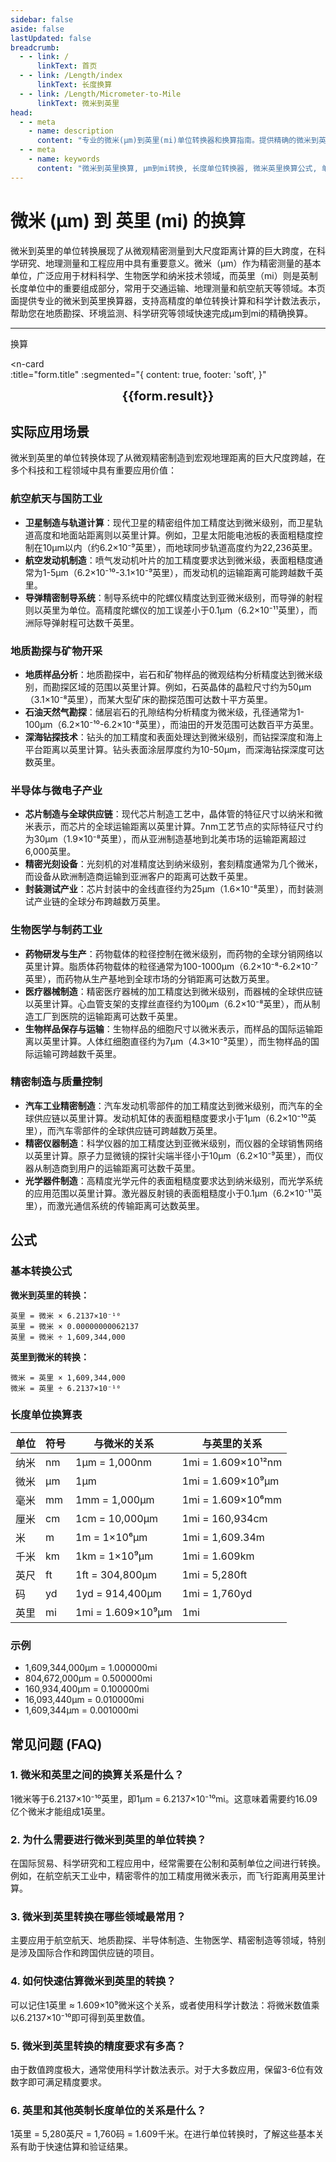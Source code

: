 ```yaml
---
sidebar: false
aside: false
lastUpdated: false
breadcrumb:
  - - link: /
      linkText: 首页
  - - link: /Length/index
      linkText: 长度换算
  - - link: /Length/Micrometer-to-Mile
      linkText: 微米到英里
head:
  - - meta
    - name: description
      content: "专业的微米(μm)到英里(mi)单位转换器和换算指南。提供精确的微米到英里换算公式、实际应用场景和常见问题解答。支持科学计数法和高精度计算，适用于地理测量、交通运输和科学研究。"
  - - meta
    - name: keywords
      content: "微米到英里换算, μm到mi转换, 长度单位转换器, 微米英里换算公式, 单位换算, 长度测量, 地理测量, 距离计算, 科学计数法, 微观测量, 宏观距离, 交通运输, 地质勘探, 航空航天, 精密测量, 工程计算, 测量工具, 单位转换表, 英制单位, 公制单位"
---
```

# 微米 (μm) 到 英里 (mi) 的换算

微米到英里的单位转换展现了从微观精密测量到大尺度距离计算的巨大跨度，在科学研究、地理测量和工程应用中具有重要意义。微米（μm）作为精密测量的基本单位，广泛应用于材料科学、生物医学和纳米技术领域，而英里（mi）则是英制长度单位中的重要组成部分，常用于交通运输、地理测量和航空航天等领域。本页面提供专业的微米到英里换算器，支持高精度的单位转换计算和科学计数法表示，帮助您在地质勘探、环境监测、科学研究等领域快速完成μm到mi的精确换算。

---
<script setup>
import { onMounted, reactive, inject, ref } from 'vue'
import { NButton, NForm, NFormItem, NInput, NInputNumber, NSelect, NCard, useMessage,NGrid ,NGi } from 'naive-ui'
import { defineClientComponent } from 'vitepress'
import { Length } from '../files';
const seoKey = ['单位转换器','单位换算','长度单位转换器','长度单位转换','尺寸换算','长度单位换算','长度单位换算表','微米','毫米','毫米','微米','微米','纳米','米和微米的换算','微米和厘米的换算','一微米','微米和米的换算','um单位','微米的单位','µm','毫米和微米的换算','micron是什么单位','分米单位','微米和米','一微米等于多少毫米','microns','um和mm换算','一毫米等于多少微米','weimi','micrometer','目数','微米的符号','μm和mm换算','微米和毫米的换算','毫米和微米','微米单位','miu','m是什么单位','um是什么单位','μm是什么单位','微米和毫米','μm','um','微米符号']
const convert = inject('convert')

const form = reactive({
  number: null,
  result: '',
  title:'微米 (μm) 到英里 (mi) 的换算',
})

const convertHandler = () => {
  if (form.number !== null && !isNaN(form.number)) {
    const convertedValue = parseFloat(form.number) * 0.00000000062137
    form.result = `${form.number}μm = ${convertedValue.toFixed(12)}mi`
  } else {
    form.result = '请输入有效的数值。'
  }
}
</script>

<n-form size="large" :model="form">
  <n-form-item label="微米 (μm)">
    <n-input-number v-model:value="form.number" placeholder="输入微米" style="width: 100%" />
  </n-form-item>
  <n-form-item>
    <n-button type="info" @click="convertHandler" block>换算</n-button>
  </n-form-item>
</n-form>

<n-card  
  :title="form.title"
  :segmented="{
    content: true,
    footer: 'soft',
  }"
>
  <div  style="text-align:center;font-size:20px;">
    <strong>{{form.result}}</strong>
  </div>
    <template #footer>
    <div>
      <span v-for="item of seoKey">{{item}}，</span>
    </div>
  </template>
</n-card>

## 实际应用场景

微米到英里的单位转换体现了从微观精密制造到宏观地理距离的巨大尺度跨越，在多个科技和工程领域中具有重要应用价值：

### 航空航天与国防工业
- **卫星制造与轨道计算**：现代卫星的精密组件加工精度达到微米级别，而卫星轨道高度和地面站距离则以英里计算。例如，卫星太阳能电池板的表面粗糙度控制在10μm以内（约6.2×10⁻⁹英里），而地球同步轨道高度约为22,236英里。
- **航空发动机制造**：喷气发动机叶片的加工精度要求达到微米级，表面粗糙度通常为1-5μm（6.2×10⁻¹⁰-3.1×10⁻⁹英里），而发动机的运输距离可能跨越数千英里。
- **导弹精密制导系统**：制导系统中的陀螺仪精度达到亚微米级别，而导弹的射程则以英里为单位。高精度陀螺仪的加工误差小于0.1μm（6.2×10⁻¹¹英里），而洲际导弹射程可达数千英里。

### 地质勘探与矿物开采
- **地质样品分析**：地质勘探中，岩石和矿物样品的微观结构分析精度达到微米级别，而勘探区域的范围以英里计算。例如，石英晶体的晶粒尺寸约为50μm（3.1×10⁻⁸英里），而某大型矿床的勘探范围可达数十平方英里。
- **石油天然气勘探**：储层岩石的孔隙结构分析精度为微米级，孔径通常为1-100μm（6.2×10⁻¹⁰-6.2×10⁻⁸英里），而油田的开发范围可达数百平方英里。
- **深海钻探技术**：钻头的加工精度和表面处理达到微米级别，而钻探深度和海上平台距离以英里计算。钻头表面涂层厚度约为10-50μm，而深海钻探深度可达数英里。

### 半导体与微电子产业
- **芯片制造与全球供应链**：现代芯片制造工艺中，晶体管的特征尺寸以纳米和微米表示，而芯片的全球运输距离以英里计算。7nm工艺节点的实际特征尺寸约为30μm（1.9×10⁻⁸英里），而从亚洲制造基地到北美市场的运输距离超过6,000英里。
- **精密光刻设备**：光刻机的对准精度达到纳米级别，套刻精度通常为几个微米，而设备从欧洲制造商运输到亚洲客户的距离可达数千英里。
- **封装测试产业**：芯片封装中的金线直径约为25μm（1.6×10⁻⁸英里），而封装测试产业链的全球分布跨越数万英里。

### 生物医学与制药工业
- **药物研发与生产**：药物载体的粒径控制在微米级别，而药物的全球分销网络以英里计算。脂质体药物载体的粒径通常为100-1000μm（6.2×10⁻⁸-6.2×10⁻⁷英里），而药物从生产基地到全球市场的分销距离可达数万英里。
- **医疗器械制造**：精密医疗器械的加工精度达到微米级别，而器械的全球供应链以英里计算。心血管支架的支撑丝直径约为100μm（6.2×10⁻⁸英里），而从制造工厂到医院的运输距离可达数千英里。
- **生物样品保存与运输**：生物样品的细胞尺寸以微米表示，而样品的国际运输距离以英里计算。人体红细胞直径约为7μm（4.3×10⁻⁹英里），而生物样品的国际运输可跨越数千英里。

### 精密制造与质量控制
- **汽车工业精密制造**：汽车发动机零部件的加工精度达到微米级别，而汽车的全球供应链以英里计算。发动机缸体的表面粗糙度要求小于1μm（6.2×10⁻¹⁰英里），而汽车零部件的全球供应链可跨越数万英里。
- **精密仪器制造**：科学仪器的加工精度达到亚微米级别，而仪器的全球销售网络以英里计算。原子力显微镜的探针尖端半径小于10μm（6.2×10⁻⁹英里），而仪器从制造商到用户的运输距离可达数千英里。
- **光学器件制造**：高精度光学元件的表面粗糙度要求达到纳米级别，而光学系统的应用范围以英里计算。激光器反射镜的表面粗糙度小于0.1μm（6.2×10⁻¹¹英里），而激光通信系统的传输距离可达数英里。

## 公式

### 基本转换公式

**微米到英里的转换：**
```
英里 = 微米 × 6.2137×10⁻¹⁰
英里 = 微米 × 0.00000000062137
英里 = 微米 ÷ 1,609,344,000
```

**英里到微米的转换：**
```
微米 = 英里 × 1,609,344,000
微米 = 英里 ÷ 6.2137×10⁻¹⁰
```

### 长度单位换算表

| 单位 | 符号 | 与微米的关系 | 与英里的关系 |
|------|------|-------------|-------------|
| 纳米 | nm | 1μm = 1,000nm | 1mi = 1.609×10¹²nm |
| 微米 | μm | 1μm | 1mi = 1.609×10⁹μm |
| 毫米 | mm | 1mm = 1,000μm | 1mi = 1.609×10⁶mm |
| 厘米 | cm | 1cm = 10,000μm | 1mi = 160,934cm |
| 米 | m | 1m = 1×10⁶μm | 1mi = 1,609.34m |
| 千米 | km | 1km = 1×10⁹μm | 1mi = 1.609km |
| 英尺 | ft | 1ft = 304,800μm | 1mi = 5,280ft |
| 码 | yd | 1yd = 914,400μm | 1mi = 1,760yd |
| 英里 | mi | 1mi = 1.609×10⁹μm | 1mi |

### 示例
- 1,609,344,000μm = 1.000000mi
- 804,672,000μm = 0.500000mi
- 160,934,400μm = 0.100000mi
- 16,093,440μm = 0.010000mi
- 1,609,344μm = 0.001000mi

## 常见问题 (FAQ)

### 1. 微米和英里之间的换算关系是什么？
1微米等于6.2137×10⁻¹⁰英里，即1μm = 6.2137×10⁻¹⁰mi。这意味着需要约16.09亿个微米才能组成1英里。

### 2. 为什么需要进行微米到英里的单位转换？
在国际贸易、科学研究和工程应用中，经常需要在公制和英制单位之间进行转换。例如，在航空航天工业中，精密零件的加工精度用微米表示，而飞行距离用英里计算。

### 3. 微米到英里转换在哪些领域最常用？
主要应用于航空航天、地质勘探、半导体制造、生物医学、精密制造等领域，特别是涉及国际合作和跨国供应链的项目。

### 4. 如何快速估算微米到英里的转换？
可以记住1英里 ≈ 1.609×10⁹微米这个关系，或者使用科学计数法：将微米数值乘以6.2137×10⁻¹⁰即可得到英里数值。

### 5. 微米到英里转换的精度要求有多高？
由于数值跨度极大，通常使用科学计数法表示。对于大多数应用，保留3-6位有效数字即可满足精度要求。

### 6. 英里和其他英制长度单位的关系是什么？
1英里 = 5,280英尺 = 1,760码 = 1.609千米。在进行单位转换时，了解这些基本关系有助于快速估算和验证结果。

